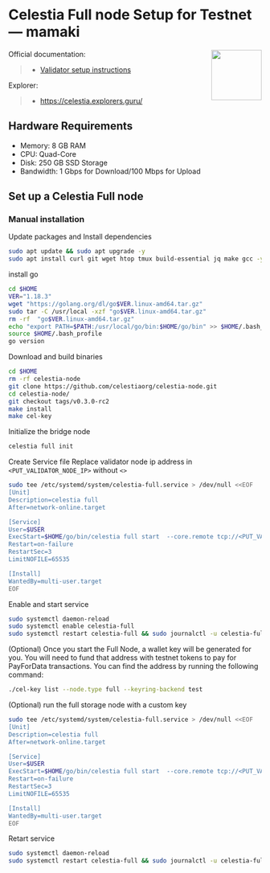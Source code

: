 <div>
<h1 align="left" style="display: flex;"> Celestia Full node Setup for Testnet — mamaki</h1>
<img src="https://avatars.githubusercontent.com/u/54859940?s=200&v=4"  style="float: right;" width="100" height="100"></img>
</div>

Official documentation:
>- [Validator setup instructions](https://docs.celestia.org/nodes/overview/)

Explorer:
>-  https://celestia.explorers.guru/


## Hardware Requirements
 - Memory: 8 GB RAM
 - CPU: Quad-Core
 - Disk: 250 GB SSD Storage
 - Bandwidth: 1 Gbps for Download/100 Mbps for Upload

## Set up a Celestia Full node 
### Manual installation

Update packages and Install dependencies

```bash
sudo apt update && sudo apt upgrade -y
sudo apt install curl git wget htop tmux build-essential jq make gcc -y
```

install go

```bash
cd $HOME
VER="1.18.3"
wget "https://golang.org/dl/go$VER.linux-amd64.tar.gz"
sudo tar -C /usr/local -xzf "go$VER.linux-amd64.tar.gz"
rm -rf  "go$VER.linux-amd64.tar.gz"
echo "export PATH=$PATH:/usr/local/go/bin:$HOME/go/bin" >> $HOME/.bash_profile
source $HOME/.bash_profile
go version
```

Download and build binaries

```bash
cd $HOME
rm -rf celestia-node
git clone https://github.com/celestiaorg/celestia-node.git
cd celestia-node/
git checkout tags/v0.3.0-rc2
make install
make cel-key
```

Initialize the bridge node

```bash
celestia full init
```

Create Service file
Replace validator node ip address in `<PUT_VALIDATOR_NODE_IP>` without `<>`

```bash
sudo tee /etc/systemd/system/celestia-full.service > /dev/null <<EOF
[Unit]
Description=celestia full
After=network-online.target

[Service]
User=$USER
ExecStart=$HOME/go/bin/celestia full start  --core.remote tcp://<PUT_VALIDATOR_NODE_IP>:11657 --core.grpc tcp://<PUT_VALIDATOR_NODE_IP>:11090
Restart=on-failure
RestartSec=3
LimitNOFILE=65535

[Install]
WantedBy=multi-user.target
EOF
```

Enable and start service

```bash
sudo systemctl daemon-reload
sudo systemctl enable celestia-full
sudo systemctl restart celestia-full && sudo journalctl -u celestia-full -f
```

(Optional) Once you start the Full Node, a wallet key will be generated for you. You will need to fund that address with testnet tokens to pay for PayForData transactions. You can find the address by running the following command:

```bash
./cel-key list --node.type full --keyring-backend test
```
(Optional) run the full storage node with a custom key

```bash
sudo tee /etc/systemd/system/celestia-full.service > /dev/null <<EOF
[Unit]
Description=celestia full
After=network-online.target

[Service]
User=$USER
ExecStart=$HOME/go/bin/celestia full start  --core.remote tcp://<PUT_VALIDATOR_NODE_IP>:11657 -->  --keyring.accname <PUT_NAME_OF_GUSTOM_KEY>
Restart=on-failure
RestartSec=3
LimitNOFILE=65535

[Install]
WantedBy=multi-user.target
EOF
```
Retart service

```bash
sudo systemctl daemon-reload
sudo systemctl restart celestia-full && sudo journalctl -u celestia-full -f
```

